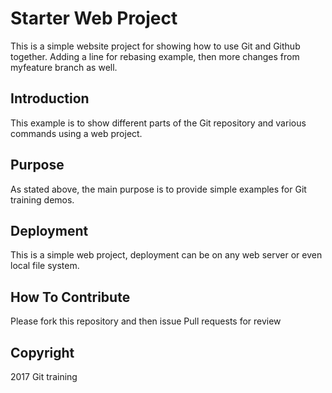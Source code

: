 # Starter Web Project

This is a simple website project for showing how to use Git and Github together. Adding a line for rebasing example, then more changes from myfeature branch as well.


## Introduction

This example is to show different parts of the Git repository and various commands using a web project.

## Purpose

As stated above, the main purpose is to provide simple examples for Git training demos.

## Deployment

This is a simple web project, deployment can be on any web server or even local file system.

## How To Contribute

Please fork this repository and then issue Pull requests for review

## Copyright

2017 Git training